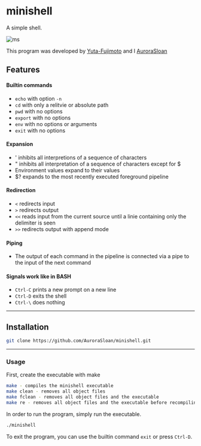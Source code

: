 # minishell

A simple shell.

![ms](https://media.giphy.com/media/f4PcFV1xiVnNUp17jM/giphy.gif)

This program was developed by [Yuta-Fujimoto](https://github.com/yuta-fujimoto) and I [AuroraSloan](https://github.com/AuroraSloan)

## Features
#### Builtin commands
- ``echo`` with option `-n`
- ``cd`` with only a relitvie or absolute path
- ``pwd`` with no options
- ``export`` with no options
- ``env`` with no options or arguments
- ``exit`` with no options
#### Expansion
- ' inhibits all interpretions of a sequence of characters
- " inhibits all interpretation of a sequence of characters except for $
- Environment values expand to their values
- $? expands to the most recently executed foreground pipeline
#### Redirection
- ``<`` redirects input
- ``>`` redirects output
- ``<<`` reads input from the current source until a linie containing only the delimiter is seen
- ``>>`` redirects output with append mode
#### Piping
- The output of each command in the pipeline is connected via a pipe to the input of the next command
#### Signals work like in BASH
- ``Ctrl-C`` prints a new prompt on a new line
- ``Ctrl-D`` exits the shell
- ``Ctrl-\`` does nothing

----
## Installation
```bash
git clone https://github.com/AuroraSloan/minishell.git
```
----
### Usage
First, create the executable with make
```bash
make - compiles the minishell executable
make clean - removes all object files
make fclean - removes all object files and the executable
make re - removes all object files and the executable before recompiling the program
```
In order to run the program, simply run the executable.
```bash
./minishell
```
To exit the program, you can use the builtin command ``exit`` or press ``Ctrl-D``.
